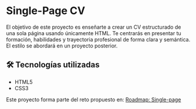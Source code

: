 # Single-Page CV

El objetivo de este proyecto es enseñarte a crear un CV estructurado de una sola página usando únicamente HTML. Te centrarás en presentar tu formación, habilidades y trayectoria profesional de forma clara y semántica. El estilo se abordará en un proyecto posterior.

## 🛠️ Tecnologías utilizadas

- HTML5
- CSS3

Este proyecto forma parte del reto propuesto en: [Roadmap: Single-page](https://roadmap.sh/projects/single-page-cv)

